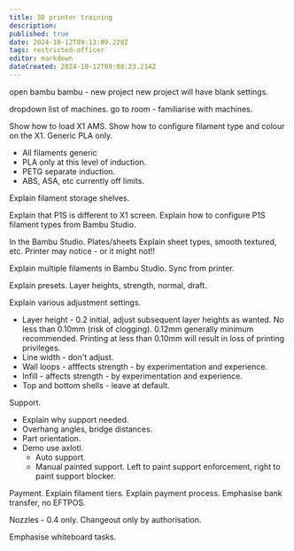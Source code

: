 ```yaml
---
title: 3D printer training
description: 
published: true
date: 2024-10-12T09:13:09.228Z
tags: restricted-officer
editor: markdown
dateCreated: 2024-10-12T09:08:23.214Z
---
```


open bambu
bambu - new project
new project will have blank settings.

dropdown list of machines.
go to room - familiarise with machines.

Show how to load X1 AMS.
Show how to configure filament type and colour on the X1.
Generic PLA only.
* All filaments generic
* PLA only at this level of induction.
* PETG separate induction.
* ABS, ASA, etc currently off limits.

Explain filament storage shelves.

Explain that P1S is different to X1 screen.
Explain how to configure P1S filament types from Bambu Studio.

In the Bambu Studio.
Plates/sheets
Explain sheet types, smooth textured, etc.
Printer may notice - or it might not!!

Explain multiple filaments in Bambu Studio.
Sync from printer.

Explain presets.
Layer heights, strength, normal, draft.

Explain various adjustment settings.
* Layer height - 0.2 initial, adjust subsequent layer heights as wanted. No less than 0.10mm (risk of clogging). 0.12mm generally minimum recommended. Printing at less than 0.10mm will result in loss of printing privileges.
* Line width - don't adjust.
* Wall loops - afffects strength - by experimentation and experience.
* Infill - affects strength - by experimentation and experience.
* Top and bottom shells - leave at default.

Support.
* Explain why support needed.
* Overhang angles, bridge distances.
* Part orientation.
* Demo use axlotl.
  * Auto support.
  * Manual painted support. Left to paint support enforcement, right to paint support blocker.



Payment.
Explain filament tiers.
Explain payment process.
Emphasise bank transfer, no EFTPOS.

Nozzles - 0.4 only. Changeout only by authorisation.

Emphasise whiteboard tasks.
